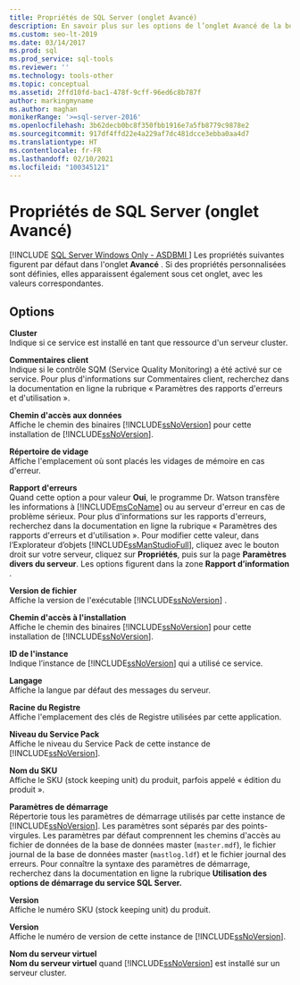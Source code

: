 ```yaml
---
title: Propriétés de SQL Server (onglet Avancé)
description: En savoir plus sur les options de l’onglet Avancé de la boîte de dialogue Propriétés de SQL Server, tels que le chemin d'accès aux données, l’ID de l’instance et les propriétés personnalisées.
ms.custom: seo-lt-2019
ms.date: 03/14/2017
ms.prod: sql
ms.prod_service: sql-tools
ms.reviewer: ''
ms.technology: tools-other
ms.topic: conceptual
ms.assetid: 2ffd10fd-bac1-478f-9cff-96ed6c8b787f
author: markingmyname
ms.author: maghan
monikerRange: '>=sql-server-2016'
ms.openlocfilehash: 3b62decb0bc8f350fbb1916e7a5fb8779c9878e2
ms.sourcegitcommit: 917df4ffd22e4a229af7dc481dcce3ebba0aa4d7
ms.translationtype: HT
ms.contentlocale: fr-FR
ms.lasthandoff: 02/10/2021
ms.locfileid: "100345121"
---
```

# <a name="sql-server-properties-advanced-tab"></a>Propriétés de SQL Server (onglet Avancé)
[!INCLUDE [SQL Server Windows Only - ASDBMI ](../../includes/applies-to-version/sql-windows-only-asdbmi.md)]
  Les propriétés suivantes figurent par défaut dans l'onglet **Avancé** . Si des propriétés personnalisées sont définies, elles apparaissent également sous cet onglet, avec les valeurs correspondantes.  
  
## <a name="options"></a>Options  
 **Cluster**  
 Indique si ce service est installé en tant que ressource d'un serveur cluster.  
  
 **Commentaires client**  
 Indique si le contrôle SQM (Service Quality Monitoring) a été activé sur ce service. Pour plus d'informations sur Commentaires client, recherchez dans la documentation en ligne la rubrique « Paramètres des rapports d'erreurs et d'utilisation ».  
  
 **Chemin d'accès aux données**  
 Affiche le chemin des binaires [!INCLUDE[ssNoVersion](../../includes/ssnoversion-md.md)] pour cette installation de [!INCLUDE[ssNoVersion](../../includes/ssnoversion-md.md)].  
  
 **Répertoire de vidage**  
 Affiche l'emplacement où sont placés les vidages de mémoire en cas d'erreur.  
  
 **Rapport d'erreurs**  
 Quand cette option a pour valeur **Oui**, le programme Dr. Watson transfère les informations à [!INCLUDE[msCoName](../../includes/msconame-md.md)] ou au serveur d'erreur en cas de problème sérieux. Pour plus d'informations sur les rapports d'erreurs, recherchez dans la documentation en ligne la rubrique « Paramètres des rapports d'erreurs et d'utilisation ». Pour modifier cette valeur, dans l’Explorateur d’objets [!INCLUDE[ssManStudioFull](../../includes/ssmanstudiofull-md.md)], cliquez avec le bouton droit sur votre serveur, cliquez sur **Propriétés**, puis sur la page **Paramètres divers du serveur**. Les options figurent dans la zone **Rapport d’information** .  
  
 **Version de fichier**  
 Affiche la version de l'exécutable [!INCLUDE[ssNoVersion](../../includes/ssnoversion-md.md)] .  
  
 **Chemin d'accès à l'installation**  
 Affiche le chemin des binaires [!INCLUDE[ssNoVersion](../../includes/ssnoversion-md.md)] pour cette installation de [!INCLUDE[ssNoVersion](../../includes/ssnoversion-md.md)].  
  
 **ID de l'instance**  
 Indique l’instance de [!INCLUDE[ssNoVersion](../../includes/ssnoversion-md.md)] qui a utilisé ce service.  
  
 **Langage**  
 Affiche la langue par défaut des messages du serveur.  
  
 **Racine du Registre**  
 Affiche l'emplacement des clés de Registre utilisées par cette application.  
  
 **Niveau du Service Pack**  
 Affiche le niveau du Service Pack de cette instance de [!INCLUDE[ssNoVersion](../../includes/ssnoversion-md.md)].  
  
 **Nom du SKU**  
 Affiche le SKU (stock keeping unit) du produit, parfois appelé « édition du produit ».  
  
 **Paramètres de démarrage**  
 Répertorie tous les paramètres de démarrage utilisés par cette instance de [!INCLUDE[ssNoVersion](../../includes/ssnoversion-md.md)]. Les paramètres sont séparés par des points-virgules. Les paramètres par défaut comprennent les chemins d'accès au fichier de données de la base de données master (`master.mdf`), le fichier journal de la base de données master (`mastlog.ldf`) et le fichier journal des erreurs. Pour connaître la syntaxe des paramètres de démarrage, recherchez dans la documentation en ligne la rubrique **Utilisation des options de démarrage du service SQL Server.**  
  
 **Version**  
 Affiche le numéro SKU (stock keeping unit) du produit.  
  
 **Version**  
 Affiche le numéro de version de cette instance de [!INCLUDE[ssNoVersion](../../includes/ssnoversion-md.md)].  
  
 **Nom du serveur virtuel**  
 **Nom du serveur virtuel** quand [!INCLUDE[ssNoVersion](../../includes/ssnoversion-md.md)] est installé sur un serveur cluster.  
  
  
